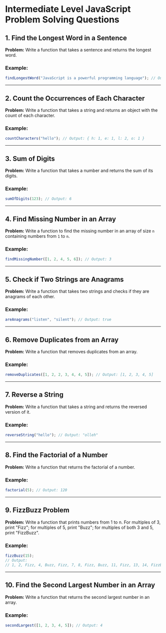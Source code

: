 
# Intermediate Level JavaScript Problem Solving Questions

## 1. Find the Longest Word in a Sentence
**Problem:** Write a function that takes a sentence and returns the longest word.
### Example:
```javascript
findLongestWord("JavaScript is a powerful programming language"); // Output: "programming"
```

---

## 2. Count the Occurrences of Each Character
**Problem:** Write a function that takes a string and returns an object with the count of each character.
### Example:
```javascript
countCharacters("hello"); // Output: { h: 1, e: 1, l: 2, o: 1 }
```

---

## 3. Sum of Digits
**Problem:** Write a function that takes a number and returns the sum of its digits.
### Example:
```javascript
sumOfDigits(123); // Output: 6
```

---

## 4. Find Missing Number in an Array
**Problem:** Write a function to find the missing number in an array of size `n` containing numbers from `1` to `n`.
### Example:
```javascript
findMissingNumber([1, 2, 4, 5, 6]); // Output: 3
```

---

## 5. Check if Two Strings are Anagrams
**Problem:** Write a function that takes two strings and checks if they are anagrams of each other.
### Example:
```javascript
areAnagrams("listen", "silent"); // Output: true
```

---

## 6. Remove Duplicates from an Array
**Problem:** Write a function that removes duplicates from an array.
### Example:
```javascript
removeDuplicates([1, 2, 2, 3, 4, 4, 5]); // Output: [1, 2, 3, 4, 5]
```

---

## 7. Reverse a String
**Problem:** Write a function that takes a string and returns the reversed version of it.
### Example:
```javascript
reverseString("hello"); // Output: "olleh"
```

---

## 8. Find the Factorial of a Number
**Problem:** Write a function that returns the factorial of a number.
### Example:
```javascript
factorial(5); // Output: 120
```

---

## 9. FizzBuzz Problem
**Problem:** Write a function that prints numbers from 1 to n. For multiples of 3, print "Fizz"; for multiples of 5, print "Buzz"; for multiples of both 3 and 5, print "FizzBuzz".
### Example:
```javascript
fizzBuzz(15);
// Output:
// 1, 2, Fizz, 4, Buzz, Fizz, 7, 8, Fizz, Buzz, 11, Fizz, 13, 14, FizzBuzz
```

---

## 10. Find the Second Largest Number in an Array
**Problem:** Write a function that returns the second largest number in an array.
### Example:
```javascript
secondLargest([1, 2, 3, 4, 5]); // Output: 4
```
